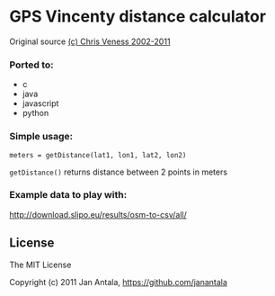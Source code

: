 # GPS Vincenty distance calculator #

Original source [(c) Chris Veness 2002-2011](http://www.movable-type.co.uk/scripts/latlong-vincenty.html)

### Ported to:
* c
* java
* javascript 
* python

### Simple usage:
```
meters = getDistance(lat1, lon1, lat2, lon2)
```

``getDistance()`` returns distance between 2 points in meters

### Example data to play with:

http://download.slipo.eu/results/osm-to-csv/all/

## License

The MIT License

Copyright (c) 2011 Jan Antala, https://github.com/janantala
